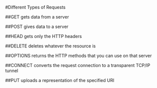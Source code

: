 #Different Types of Requests

##GET
gets data from a server

##POST
gives data to a server

##HEAD
gets only the HTTP headers

##DELETE
deletes whatever the resource is

##OPTIONS
returns the HTTP methods that you can use on that server

##CONNECT
converts the request connection to a transparent TCP/IP tunnel

##PUT
uploads a representation of the specified URI